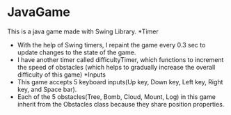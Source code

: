 # JavaGame

This is a java game made with Swing Library. 
*Timer
  - With the help of Swing timers, I repaint the game every 0.3 sec to update changes to the state of the game.
  - I have another timer called difficultyTimer, which functions to increment the speed of obstacles 
     (which helps to gradually increase the overall difficulty of this game)
*Inputs
  - This game accepts 5 keyboard inputs(Up key, Down key, Left key, Right key, and Space bar).
  - Each of the 5 obstacles(Tree, Bomb, Cloud, Mount, Log) in this game inherit from the Obstacles class because they share       position properties.
